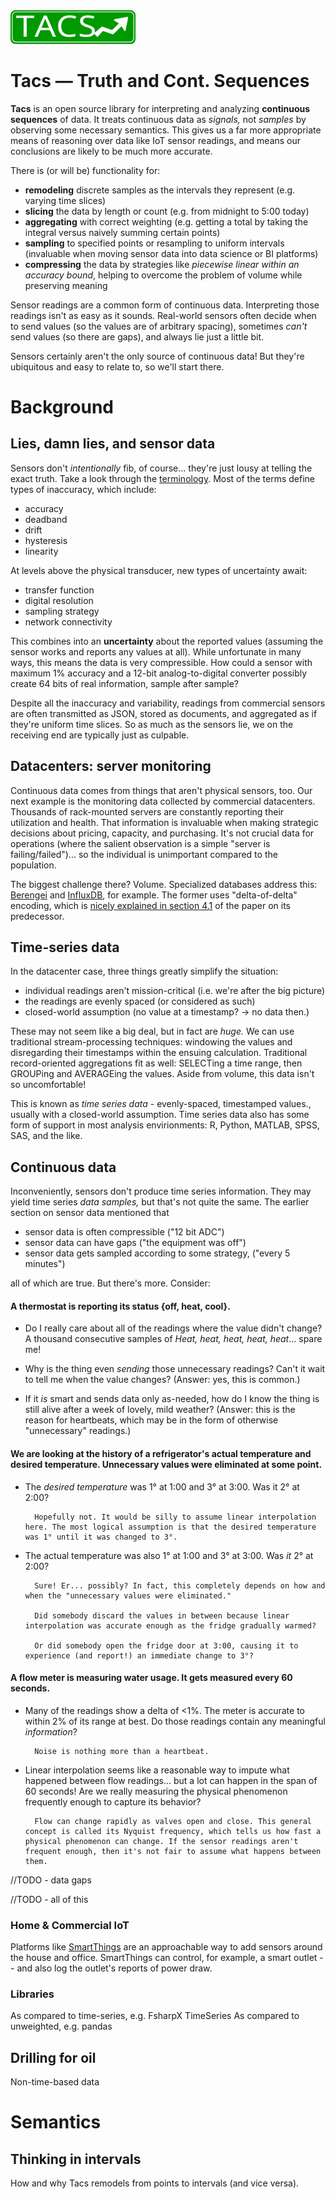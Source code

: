 <img src="img/tacs-short.svg" width="200">

# Tacs — Truth and Cont. Sequences

**Tacs** is an open source library for interpreting and analyzing **continuous sequences** of data. It treats continuous data as *signals,* not *samples* by observing some necessary semantics. This gives us a far more appropriate means of reasoning over data like IoT sensor readings, and means our conclusions are likely to be much more accurate.

There is (or will be) functionality for:
* **remodeling** discrete samples as the intervals they represent (e.g. varying time slices)
* **slicing** the data by length or count (e.g. from midnight to 5:00 today)
* **aggregating** with correct weighting (e.g. getting a total by taking the integral versus naively summing certain points) 
* **sampling** to specified points or resampling to uniform intervals (invaluable when moving sensor data into data science or BI platforms)
* **compressing** the data by strategies like *piecewise linear within an accuracy bound*, helping to overcome the problem of volume while preserving meaning

Sensor readings are a common form of continuous data. Interpreting those readings isn't as easy as it sounds. Real-world sensors often decide when to send values (so the values are of arbitrary spacing), sometimes *can't* send values (so there are gaps), and always lie just a little bit.

Sensors certainly aren't the only source of continuous data! But they're ubiquitous and easy to relate to, so we'll start there.

# Background

## Lies, damn lies, and sensor data
Sensors don't *intentionally* fib, of course... they're just lousy at telling the exact truth. Take a look through the [terminology](http://www.ce.utexas.edu/prof/Novoselac/classes/CE397/Handouts/SI_F09_Ch36.pdf). Most of the terms define types of inaccuracy, which include: 
* accuracy 
* deadband 
* drift 
* hysteresis
* linearity

At levels above the physical transducer, new types of uncertainty await: 
* transfer function
* digital resolution
* sampling strategy
* network connectivity

This combines into an **uncertainty** about the reported values (assuming the sensor works and reports any values at all). While unfortunate in many ways, this means the data is very compressible. How could a sensor with maximum 1% accuracy and a 12-bit analog-to-digital converter possibly create 64 bits of real information, sample after sample? 

Despite all the inaccuracy and variability, readings from commercial sensors are often transmitted as JSON, stored as documents, and aggregated as if they're uniform time slices. So as much as the sensors lie, we on the receiving end are typically just as culpable.

## Datacenters: server monitoring
Continuous data comes from things that aren't physical sensors, too. Our next example is the monitoring data collected by commercial datacenters. Thousands of rack-mounted servers are constantly reporting their utilization and health. That information is invaluable when making strategic decisions about pricing, capacity, and purchasing. It's not crucial data for operations (where the salient observation is a simple "server is failing/failed")... so the individual is unimportant compared to the population.

The biggest challenge there? Volume. Specialized databases address this: [Berengei](https://code.facebook.com/posts/952820474848503/beringei-a-high-performance-time-series-storage-engine/) and [InfluxDB](https://en.wikipedia.org/wiki/InfluxDB), for example. The former uses "delta-of-delta" encoding, which is [nicely explained in section 4.1](http://www.vldb.org/pvldb/vol8/p1816-teller.pdf) of the paper on its predecessor.

## Time-series data
In the datacenter case, three things greatly simplify the situation: 
* individual readings aren't mission-critical (i.e. we're after the big picture)
* the readings are evenly spaced (or considered as such)
* closed-world assumption (no value at a timestamp? -> no data then.)

These may not seem like a big deal, but in fact are *huge.* We can use traditional stream-processing techniques: windowing the values and disregarding their timestamps within the ensuing calculation. Traditional record-oriented aggregations fit as well: SELECTing a time range, then GROUPing and AVERAGEing the values. Aside from volume, this data isn't so uncomfortable!

This is known as *time series data* - evenly-spaced, timestamped values., usually with a closed-world assumption. Time series data also has some form of support in most analysis envirionments: R, Python, MATLAB, SPSS, SAS, and the like.

## Continuous data
Inconveniently, sensors don't produce time series information. They may yield time series *data samples,* but that's not quite the same. The earlier section on sensor data mentioned that
* sensor data is often compressible ("12 bit ADC")
* sensor data can have gaps ("the equipment was off")
* sensor data gets sampled according to some strategy, ("every 5 minutes")

all of which are true. But there's more. Consider:

#### A thermostat is reporting its status {off, heat, cool}. 

* Do I really care about all of the readings where the value didn't change? A thousand consecutive samples of *Heat, heat, heat, heat, heat*... spare me!

* Why is the thing even *sending* those unnecessary readings? Can't it wait to tell me when the value changes? (Answer: yes, this is common.)

* If it *is* smart and sends data only as-needed, how do I know the thing is still alive after a week of lovely, mild weather? (Answer: this is the reason for heartbeats, which may be in the form of otherwise "unnecessary" readings.)

#### We are looking at the history of a refrigerator's actual temperature and desired temperature. Unnecessary values were eliminated at some point.
* The *desired temperature* was 1° at 1:00 and 3° at 3:00. Was it 2° at 2:00?

        Hopefully not. It would be silly to assume linear interpolation here. The most logical assumption is that the desired temperature was 1° until it was changed to 3°. 

* The actual temperature was also 1° at 1:00 and 3° at 3:00. Was *it* 2° at 2:00?

        Sure! Er... possibly? In fact, this completely depends on how and when the "unnecessary values were eliminated." 
        
        Did somebody discard the values in between because linear interpolation was accurate enough as the fridge gradually warmed? 
        
        Or did somebody open the fridge door at 3:00, causing it to experience (and report!) an immediate change to 3°?

#### A flow meter is measuring water usage. It gets measured every 60 seconds.
* Many of the readings show a delta of <1%. The meter is accurate to within 2% of its range at best. Do those readings contain any meaningful *information*?

        Noise is nothing more than a heartbeat.

* Linear interpolation seems like a reasonable way to impute what happened between flow readings... but a lot can happen in the span of 60 seconds! Are we really measuring the physical phenomenon frequently enough to capture its behavior?

        Flow can change rapidly as valves open and close. This general concept is called its Nyquist frequency, which tells us how fast a physical phenomenon can change. If the sensor readings aren't frequent enough, then it's not fair to assume what happens between them.


//TODO - data gaps

//TODO - all of this
### Home & Commercial IoT

Platforms like [SmartThings](https://www.smartthings.com/) are an approachable way to add sensors around the house and office. SmartThings can control, for example, a smart outlet -- and also log the outlet's reports of power draw.

### Libraries

As compared to time-series, e.g. FsharpX TimeSeries
As compared to unweighted, e.g. pandas


## Drilling for oil

Non-time-based data

# Semantics

## Thinking in intervals
How and why Tacs remodels from points to intervals (and vice versa).
